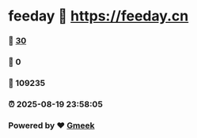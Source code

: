 # feeday :link: https://feeday.cn 
### :page_facing_up: [30](https://feeday.cn/tag.html) 
### :speech_balloon: 0 
### :hibiscus: 109235 
### :alarm_clock: 2025-08-19 23:58:05 
### Powered by :heart: [Gmeek](https://github.com/Meekdai/Gmeek)
